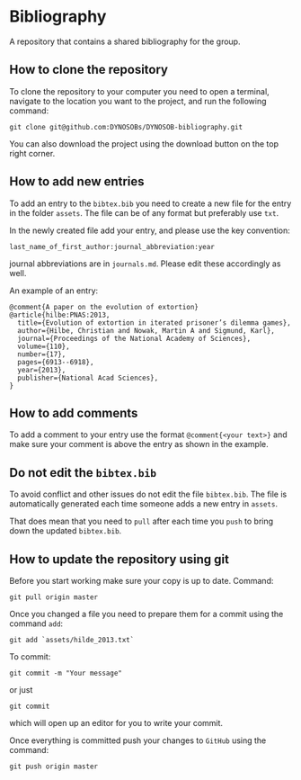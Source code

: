 # Bibliography
A repository that contains a shared bibliography for the group.

## How to clone the repository

To clone the repository to your computer you need to open a terminal, navigate
to the location you want to the project, and run the following command:

```shell
git clone git@github.com:DYNOSOBs/DYNOSOB-bibliography.git
```

You can also download the project using the download button on the top right corner.

## How to add new entries

To add an entry to the `bibtex.bib` you need to create a new file for the
entry in the folder `assets`. The file can be of any format but preferably use
`txt`.

In the newly created file add your entry, and please use the key convention:

```shell
last_name_of_first_author:journal_abbreviation:year
```

journal abbreviations are in `journals.md`. Please edit these accordingly as
well.

An example of an entry:

```shell
@comment{A paper on the evolution of extortion}
@article{hilbe:PNAS:2013,
  title={Evolution of extortion in iterated prisoner’s dilemma games},
  author={Hilbe, Christian and Nowak, Martin A and Sigmund, Karl},
  journal={Proceedings of the National Academy of Sciences},
  volume={110},
  number={17},
  pages={6913--6918},
  year={2013},
  publisher={National Acad Sciences},
}
```

## How to add comments

To add a comment to your entry use the format `@comment{<your text>}` and make
sure your comment is above the entry as shown in the example.


## Do not edit the `bibtex.bib`

To avoid conflict and other issues do not edit the file `bibtex.bib`. The file
is automatically generated each time someone adds a new entry in `assets`.

That does mean that you need to `pull` after each time you `push` to bring
down the updated `bibtex.bib`.


## How to update the repository using git

Before you start working make sure your copy is up to date. Command:

```shell
git pull origin master
```

Once you changed a file you need to prepare them for a commit using the command `add`:

```shell
git add `assets/hilde_2013.txt`
```

To commit:

```shell
git commit -m "Your message"
```

or just

```shell
git commit
```

which will open up an editor for you to write your commit.

Once everything is committed push your changes to `GitHub` using the command:

```shell
git push origin master
```
